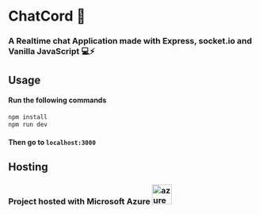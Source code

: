 # ChatCord 🤠
### A Realtime chat Application made with Express, socket.io and Vanilla JavaScript 💻⚡
## Usage
#### Run the following commands
```bash
npm install
npm run dev
```
#### Then go to ```localhost:3000```
## Hosting
### Project hosted with Microsoft Azure <a href="https://azure.microsoft.com/en-in/" target="_blank" rel="noreferrer"> <img src="https://www.vectorlogo.zone/logos/microsoft_azure/microsoft_azure-icon.svg" alt="azure" width="40" height="40"/> </a>
